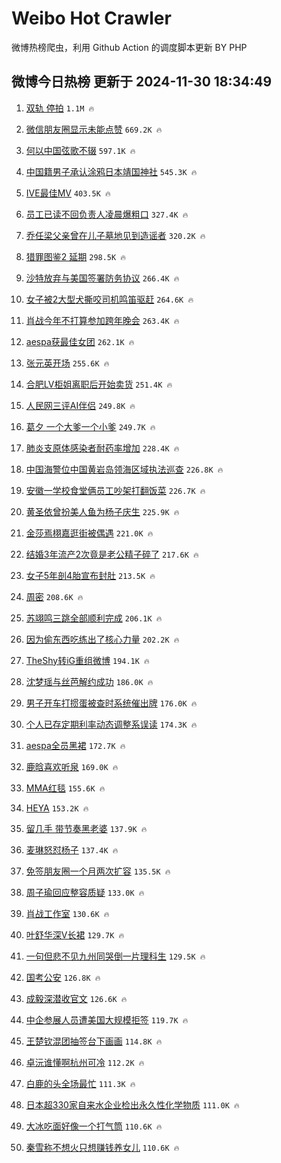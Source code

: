 # Weibo Hot Crawler 



微博热榜爬虫，利用 Github Action 的调度脚本更新 BY PHP 


## 微博今日热榜 更新于 2024-11-30 18:34:49 
1. [双轨 停拍](https://s.weibo.com/weibo?q=%E5%8F%8C%E8%BD%A8%20%E5%81%9C%E6%8B%8D&t=31&band_rank=1&Refer=top) `1.1M 🔥` 

1. [微信朋友圈显示未能点赞](https://s.weibo.com/weibo?q=%23%E5%BE%AE%E4%BF%A1%E6%9C%8B%E5%8F%8B%E5%9C%88%E6%98%BE%E7%A4%BA%E6%9C%AA%E8%83%BD%E7%82%B9%E8%B5%9E%23&t=31&band_rank=2&Refer=top) `669.2K 🔥` 

1. [何以中国弦歌不辍](https://s.weibo.com/weibo?q=%23%E4%BD%95%E4%BB%A5%E4%B8%AD%E5%9B%BD%E5%BC%A6%E6%AD%8C%E4%B8%8D%E8%BE%8D%23&t=31&band_rank=3&Refer=top) `597.1K 🔥` 

1. [中国籍男子承认涂鸦日本靖国神社](https://s.weibo.com/weibo?q=%23%E4%B8%AD%E5%9B%BD%E7%B1%8D%E7%94%B7%E5%AD%90%E6%89%BF%E8%AE%A4%E6%B6%82%E9%B8%A6%E6%97%A5%E6%9C%AC%E9%9D%96%E5%9B%BD%E7%A5%9E%E7%A4%BE%23&t=31&band_rank=4&Refer=top) `545.3K 🔥` 

1. [IVE最佳MV](https://s.weibo.com/weibo?q=%23IVE%E6%9C%80%E4%BD%B3MV%23&t=31&band_rank=5&Refer=top) `403.5K 🔥` 

1. [员工已读不回负责人凌晨爆粗口](https://s.weibo.com/weibo?q=%23%E5%91%98%E5%B7%A5%E5%B7%B2%E8%AF%BB%E4%B8%8D%E5%9B%9E%E8%B4%9F%E8%B4%A3%E4%BA%BA%E5%87%8C%E6%99%A8%E7%88%86%E7%B2%97%E5%8F%A3%23&t=31&band_rank=6&Refer=top) `327.4K 🔥` 

1. [乔任梁父亲曾在儿子墓地见到造谣者](https://s.weibo.com/weibo?q=%23%E4%B9%94%E4%BB%BB%E6%A2%81%E7%88%B6%E4%BA%B2%E6%9B%BE%E5%9C%A8%E5%84%BF%E5%AD%90%E5%A2%93%E5%9C%B0%E8%A7%81%E5%88%B0%E9%80%A0%E8%B0%A3%E8%80%85%23&t=31&band_rank=7&Refer=top) `320.2K 🔥` 

1. [猎罪图鉴2 延期](https://s.weibo.com/weibo?q=%E7%8C%8E%E7%BD%AA%E5%9B%BE%E9%89%B42%20%E5%BB%B6%E6%9C%9F&t=31&band_rank=8&Refer=top) `298.5K 🔥` 

1. [沙特放弃与美国签署防务协议](https://s.weibo.com/weibo?q=%23%E6%B2%99%E7%89%B9%E6%94%BE%E5%BC%83%E4%B8%8E%E7%BE%8E%E5%9B%BD%E7%AD%BE%E7%BD%B2%E9%98%B2%E5%8A%A1%E5%8D%8F%E8%AE%AE%23&t=31&band_rank=9&Refer=top) `266.4K 🔥` 

1. [女子被2大型犬撕咬司机鸣笛驱赶](https://s.weibo.com/weibo?q=%23%E5%A5%B3%E5%AD%90%E8%A2%AB2%E5%A4%A7%E5%9E%8B%E7%8A%AC%E6%92%95%E5%92%AC%E5%8F%B8%E6%9C%BA%E9%B8%A3%E7%AC%9B%E9%A9%B1%E8%B5%B6%23&t=31&band_rank=10&Refer=top) `264.6K 🔥` 

1. [肖战今年不打算参加跨年晚会](https://s.weibo.com/weibo?q=%23%E8%82%96%E6%88%98%E4%BB%8A%E5%B9%B4%E4%B8%8D%E6%89%93%E7%AE%97%E5%8F%82%E5%8A%A0%E8%B7%A8%E5%B9%B4%E6%99%9A%E4%BC%9A%23&t=31&band_rank=11&Refer=top) `263.4K 🔥` 

1. [aespa获最佳女团](https://s.weibo.com/weibo?q=%23aespa%E8%8E%B7%E6%9C%80%E4%BD%B3%E5%A5%B3%E5%9B%A2%23&t=31&band_rank=12&Refer=top) `262.1K 🔥` 

1. [张元英开场](https://s.weibo.com/weibo?q=%23%E5%BC%A0%E5%85%83%E8%8B%B1%E5%BC%80%E5%9C%BA%23&t=31&band_rank=13&Refer=top) `255.6K 🔥` 

1. [合肥LV柜姐离职后开始卖货](https://s.weibo.com/weibo?q=%23%E5%90%88%E8%82%A5LV%E6%9F%9C%E5%A7%90%E7%A6%BB%E8%81%8C%E5%90%8E%E5%BC%80%E5%A7%8B%E5%8D%96%E8%B4%A7%23&t=31&band_rank=14&Refer=top) `251.4K 🔥` 

1. [人民网三评AI伴侣](https://s.weibo.com/weibo?q=%23%E4%BA%BA%E6%B0%91%E7%BD%91%E4%B8%89%E8%AF%84AI%E4%BC%B4%E4%BE%A3%23&t=31&band_rank=15&Refer=top) `249.8K 🔥` 

1. [葛夕 一个大爹一个小爹](https://s.weibo.com/weibo?q=%E8%91%9B%E5%A4%95%20%E4%B8%80%E4%B8%AA%E5%A4%A7%E7%88%B9%E4%B8%80%E4%B8%AA%E5%B0%8F%E7%88%B9&t=31&band_rank=16&Refer=top) `249.7K 🔥` 

1. [肺炎支原体感染者耐药率增加](https://s.weibo.com/weibo?q=%23%E8%82%BA%E7%82%8E%E6%94%AF%E5%8E%9F%E4%BD%93%E6%84%9F%E6%9F%93%E8%80%85%E8%80%90%E8%8D%AF%E7%8E%87%E5%A2%9E%E5%8A%A0%23&t=31&band_rank=17&Refer=top) `228.4K 🔥` 

1. [中国海警位中国黄岩岛领海区域执法巡查](https://s.weibo.com/weibo?q=%23%E4%B8%AD%E5%9B%BD%E6%B5%B7%E8%AD%A6%E4%BD%8D%E4%B8%AD%E5%9B%BD%E9%BB%84%E5%B2%A9%E5%B2%9B%E9%A2%86%E6%B5%B7%E5%8C%BA%E5%9F%9F%E6%89%A7%E6%B3%95%E5%B7%A1%E6%9F%A5%23&t=31&band_rank=18&Refer=top) `226.8K 🔥` 

1. [安徽一学校食堂俩员工吵架打翻饭菜](https://s.weibo.com/weibo?q=%23%E5%AE%89%E5%BE%BD%E4%B8%80%E5%AD%A6%E6%A0%A1%E9%A3%9F%E5%A0%82%E4%BF%A9%E5%91%98%E5%B7%A5%E5%90%B5%E6%9E%B6%E6%89%93%E7%BF%BB%E9%A5%AD%E8%8F%9C%23&t=31&band_rank=19&Refer=top) `226.7K 🔥` 

1. [黄圣依曾扮美人鱼为杨子庆生](https://s.weibo.com/weibo?q=%23%E9%BB%84%E5%9C%A3%E4%BE%9D%E6%9B%BE%E6%89%AE%E7%BE%8E%E4%BA%BA%E9%B1%BC%E4%B8%BA%E6%9D%A8%E5%AD%90%E5%BA%86%E7%94%9F%23&t=31&band_rank=20&Refer=top) `225.9K 🔥` 

1. [金莎焉栩嘉逛街被偶遇](https://s.weibo.com/weibo?q=%E9%87%91%E8%8E%8E%E7%84%89%E6%A0%A9%E5%98%89%E9%80%9B%E8%A1%97%E8%A2%AB%E5%81%B6%E9%81%87&t=31&band_rank=21&Refer=top) `221.0K 🔥` 

1. [结婚3年流产2次竟是老公精子碎了](https://s.weibo.com/weibo?q=%23%E7%BB%93%E5%A9%9A3%E5%B9%B4%E6%B5%81%E4%BA%A72%E6%AC%A1%E7%AB%9F%E6%98%AF%E8%80%81%E5%85%AC%E7%B2%BE%E5%AD%90%E7%A2%8E%E4%BA%86%23&t=31&band_rank=22&Refer=top) `217.6K 🔥` 

1. [女子5年剖4胎宣布封肚](https://s.weibo.com/weibo?q=%23%E5%A5%B3%E5%AD%905%E5%B9%B4%E5%89%964%E8%83%8E%E5%AE%A3%E5%B8%83%E5%B0%81%E8%82%9A%23&t=31&band_rank=23&Refer=top) `213.5K 🔥` 

1. [周密](https://s.weibo.com/weibo?q=%E5%91%A8%E5%AF%86&t=31&band_rank=24&Refer=top) `208.6K 🔥` 

1. [苏翊鸣三跳全部顺利完成](https://s.weibo.com/weibo?q=%23%E8%8B%8F%E7%BF%8A%E9%B8%A3%E4%B8%89%E8%B7%B3%E5%85%A8%E9%83%A8%E9%A1%BA%E5%88%A9%E5%AE%8C%E6%88%90%23&t=31&band_rank=25&Refer=top) `206.1K 🔥` 

1. [因为偷东西吃练出了核心力量](https://s.weibo.com/weibo?q=%E5%9B%A0%E4%B8%BA%E5%81%B7%E4%B8%9C%E8%A5%BF%E5%90%83%E7%BB%83%E5%87%BA%E4%BA%86%E6%A0%B8%E5%BF%83%E5%8A%9B%E9%87%8F&t=31&band_rank=26&Refer=top) `202.2K 🔥` 

1. [TheShy转iG重组微博](https://s.weibo.com/weibo?q=%23TheShy%E8%BD%ACiG%E9%87%8D%E7%BB%84%E5%BE%AE%E5%8D%9A%23&t=31&band_rank=27&Refer=top) `194.1K 🔥` 

1. [沈梦瑶与丝芭解约成功](https://s.weibo.com/weibo?q=%23%E6%B2%88%E6%A2%A6%E7%91%B6%E4%B8%8E%E4%B8%9D%E8%8A%AD%E8%A7%A3%E7%BA%A6%E6%88%90%E5%8A%9F%23&t=31&band_rank=28&Refer=top) `186.0K 🔥` 

1. [男子开车打掼蛋被查时系统催出牌](https://s.weibo.com/weibo?q=%23%E7%94%B7%E5%AD%90%E5%BC%80%E8%BD%A6%E6%89%93%E6%8E%BC%E8%9B%8B%E8%A2%AB%E6%9F%A5%E6%97%B6%E7%B3%BB%E7%BB%9F%E5%82%AC%E5%87%BA%E7%89%8C%23&t=31&band_rank=29&Refer=top) `176.0K 🔥` 

1. [个人已存定期利率动态调整系误读](https://s.weibo.com/weibo?q=%23%E4%B8%AA%E4%BA%BA%E5%B7%B2%E5%AD%98%E5%AE%9A%E6%9C%9F%E5%88%A9%E7%8E%87%E5%8A%A8%E6%80%81%E8%B0%83%E6%95%B4%E7%B3%BB%E8%AF%AF%E8%AF%BB%23&t=31&band_rank=30&Refer=top) `174.3K 🔥` 

1. [aespa全员黑裙](https://s.weibo.com/weibo?q=%23aespa%E5%85%A8%E5%91%98%E9%BB%91%E8%A3%99%23&t=31&band_rank=31&Refer=top) `172.7K 🔥` 

1. [鹿晗喜欢听泉](https://s.weibo.com/weibo?q=%E9%B9%BF%E6%99%97%E5%96%9C%E6%AC%A2%E5%90%AC%E6%B3%89&t=31&band_rank=32&Refer=top) `169.0K 🔥` 

1. [MMA红毯](https://s.weibo.com/weibo?q=MMA%E7%BA%A2%E6%AF%AF&t=31&band_rank=33&Refer=top) `155.6K 🔥` 

1. [HEYA](https://s.weibo.com/weibo?q=HEYA&t=31&band_rank=34&Refer=top) `153.2K 🔥` 

1. [留几手 带节奏黑老婆](https://s.weibo.com/weibo?q=%E7%95%99%E5%87%A0%E6%89%8B%20%E5%B8%A6%E8%8A%82%E5%A5%8F%E9%BB%91%E8%80%81%E5%A9%86&t=31&band_rank=35&Refer=top) `137.9K 🔥` 

1. [麦琳怒怼杨子](https://s.weibo.com/weibo?q=%23%E9%BA%A6%E7%90%B3%E6%80%92%E6%80%BC%E6%9D%A8%E5%AD%90%23&t=31&band_rank=36&Refer=top) `137.4K 🔥` 

1. [免签朋友圈一个月两次扩容](https://s.weibo.com/weibo?q=%23%E5%85%8D%E7%AD%BE%E6%9C%8B%E5%8F%8B%E5%9C%88%E4%B8%80%E4%B8%AA%E6%9C%88%E4%B8%A4%E6%AC%A1%E6%89%A9%E5%AE%B9%23&t=31&band_rank=37&Refer=top) `135.5K 🔥` 

1. [周子瑜回应整容质疑](https://s.weibo.com/weibo?q=%23%E5%91%A8%E5%AD%90%E7%91%9C%E5%9B%9E%E5%BA%94%E6%95%B4%E5%AE%B9%E8%B4%A8%E7%96%91%23&t=31&band_rank=38&Refer=top) `133.0K 🔥` 

1. [肖战工作室](https://s.weibo.com/weibo?q=%E8%82%96%E6%88%98%E5%B7%A5%E4%BD%9C%E5%AE%A4&t=31&band_rank=39&Refer=top) `130.6K 🔥` 

1. [叶舒华深V长裙](https://s.weibo.com/weibo?q=%23%E5%8F%B6%E8%88%92%E5%8D%8E%E6%B7%B1V%E9%95%BF%E8%A3%99%23&t=31&band_rank=40&Refer=top) `129.7K 🔥` 

1. [一句但悲不见九州同哭倒一片理科生](https://s.weibo.com/weibo?q=%23%E4%B8%80%E5%8F%A5%E4%BD%86%E6%82%B2%E4%B8%8D%E8%A7%81%E4%B9%9D%E5%B7%9E%E5%90%8C%E5%93%AD%E5%80%92%E4%B8%80%E7%89%87%E7%90%86%E7%A7%91%E7%94%9F%23&t=31&band_rank=41&Refer=top) `129.5K 🔥` 

1. [国考公安](https://s.weibo.com/weibo?q=%E5%9B%BD%E8%80%83%E5%85%AC%E5%AE%89&t=31&band_rank=42&Refer=top) `126.8K 🔥` 

1. [成毅深潜收官文](https://s.weibo.com/weibo?q=%23%E6%88%90%E6%AF%85%E6%B7%B1%E6%BD%9C%E6%94%B6%E5%AE%98%E6%96%87%23&t=31&band_rank=43&Refer=top) `126.6K 🔥` 

1. [中企参展人员遭美国大规模拒签](https://s.weibo.com/weibo?q=%23%E4%B8%AD%E4%BC%81%E5%8F%82%E5%B1%95%E4%BA%BA%E5%91%98%E9%81%AD%E7%BE%8E%E5%9B%BD%E5%A4%A7%E8%A7%84%E6%A8%A1%E6%8B%92%E7%AD%BE%23&t=31&band_rank=44&Refer=top) `119.7K 🔥` 

1. [王楚钦混团抽签台下画画](https://s.weibo.com/weibo?q=%23%E7%8E%8B%E6%A5%9A%E9%92%A6%E6%B7%B7%E5%9B%A2%E6%8A%BD%E7%AD%BE%E5%8F%B0%E4%B8%8B%E7%94%BB%E7%94%BB%23&t=31&band_rank=45&Refer=top) `114.8K 🔥` 

1. [卓沅谁懂啊杭州可冷](https://s.weibo.com/weibo?q=%23%E5%8D%93%E6%B2%85%E8%B0%81%E6%87%82%E5%95%8A%E6%9D%AD%E5%B7%9E%E5%8F%AF%E5%86%B7%23&t=31&band_rank=46&Refer=top) `112.2K 🔥` 

1. [白鹿的头全场最忙](https://s.weibo.com/weibo?q=%E7%99%BD%E9%B9%BF%E7%9A%84%E5%A4%B4%E5%85%A8%E5%9C%BA%E6%9C%80%E5%BF%99&t=31&band_rank=47&Refer=top) `111.3K 🔥` 

1. [日本超330家自来水企业检出永久性化学物质](https://s.weibo.com/weibo?q=%23%E6%97%A5%E6%9C%AC%E8%B6%85330%E5%AE%B6%E8%87%AA%E6%9D%A5%E6%B0%B4%E4%BC%81%E4%B8%9A%E6%A3%80%E5%87%BA%E6%B0%B8%E4%B9%85%E6%80%A7%E5%8C%96%E5%AD%A6%E7%89%A9%E8%B4%A8%23&t=31&band_rank=48&Refer=top) `111.0K 🔥` 

1. [大冰吃面好像一个打气筒](https://s.weibo.com/weibo?q=%23%E5%A4%A7%E5%86%B0%E5%90%83%E9%9D%A2%E5%A5%BD%E5%83%8F%E4%B8%80%E4%B8%AA%E6%89%93%E6%B0%94%E7%AD%92%23&t=31&band_rank=49&Refer=top) `110.6K 🔥` 

1. [秦雪称不想火只想赚钱养女儿](https://s.weibo.com/weibo?q=%23%E7%A7%A6%E9%9B%AA%E7%A7%B0%E4%B8%8D%E6%83%B3%E7%81%AB%E5%8F%AA%E6%83%B3%E8%B5%9A%E9%92%B1%E5%85%BB%E5%A5%B3%E5%84%BF%23&t=31&band_rank=50&Refer=top) `110.6K 🔥` 

